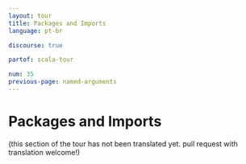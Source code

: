 ```yaml
---
layout: tour
title: Packages and Imports
language: pt-br

discourse: true

partof: scala-tour

num: 35
previous-page: named-arguments
---
```


# Packages and Imports

(this section of the tour has not been translated yet. pull request
with translation welcome!)
